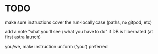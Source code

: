 # TODO

make sure instructions cover the run-locally case (paths, no gitpod, etc)

add a note "what you'll see / what you have to do" if DB is hibernated (at first astra launch)

you/we, make instruction uniform ('you') preferred